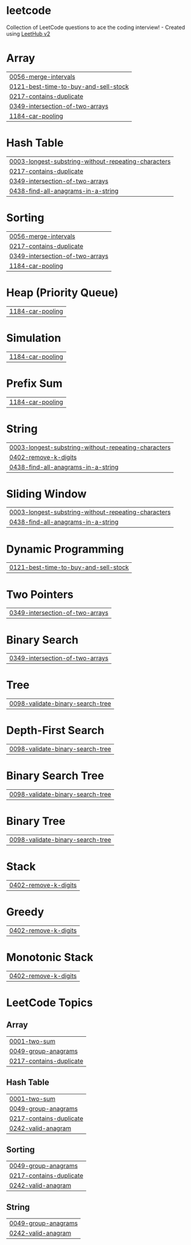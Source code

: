 # leetcode
Collection of LeetCode questions to ace the coding interview! - Created using [LeetHub v2](https://github.com/arunbhardwaj/LeetHub-2.0)


# Array
|  |
| ------- |
| [0056-merge-intervals](https://github.com/DebPaine/leetcode/tree/master/0056-merge-intervals) |
| [0121-best-time-to-buy-and-sell-stock](https://github.com/DebPaine/leetcode/tree/master/0121-best-time-to-buy-and-sell-stock) |
| [0217-contains-duplicate](https://github.com/DebPaine/leetcode/tree/master/0217-contains-duplicate) |
| [0349-intersection-of-two-arrays](https://github.com/DebPaine/leetcode/tree/master/0349-intersection-of-two-arrays) |
| [1184-car-pooling](https://github.com/DebPaine/leetcode/tree/master/1184-car-pooling) |
# Hash Table
|  |
| ------- |
| [0003-longest-substring-without-repeating-characters](https://github.com/DebPaine/leetcode/tree/master/0003-longest-substring-without-repeating-characters) |
| [0217-contains-duplicate](https://github.com/DebPaine/leetcode/tree/master/0217-contains-duplicate) |
| [0349-intersection-of-two-arrays](https://github.com/DebPaine/leetcode/tree/master/0349-intersection-of-two-arrays) |
| [0438-find-all-anagrams-in-a-string](https://github.com/DebPaine/leetcode/tree/master/0438-find-all-anagrams-in-a-string) |
# Sorting
|  |
| ------- |
| [0056-merge-intervals](https://github.com/DebPaine/leetcode/tree/master/0056-merge-intervals) |
| [0217-contains-duplicate](https://github.com/DebPaine/leetcode/tree/master/0217-contains-duplicate) |
| [0349-intersection-of-two-arrays](https://github.com/DebPaine/leetcode/tree/master/0349-intersection-of-two-arrays) |
| [1184-car-pooling](https://github.com/DebPaine/leetcode/tree/master/1184-car-pooling) |
# Heap (Priority Queue)
|  |
| ------- |
| [1184-car-pooling](https://github.com/DebPaine/leetcode/tree/master/1184-car-pooling) |
# Simulation
|  |
| ------- |
| [1184-car-pooling](https://github.com/DebPaine/leetcode/tree/master/1184-car-pooling) |
# Prefix Sum
|  |
| ------- |
| [1184-car-pooling](https://github.com/DebPaine/leetcode/tree/master/1184-car-pooling) |
# String
|  |
| ------- |
| [0003-longest-substring-without-repeating-characters](https://github.com/DebPaine/leetcode/tree/master/0003-longest-substring-without-repeating-characters) |
| [0402-remove-k-digits](https://github.com/DebPaine/leetcode/tree/master/0402-remove-k-digits) |
| [0438-find-all-anagrams-in-a-string](https://github.com/DebPaine/leetcode/tree/master/0438-find-all-anagrams-in-a-string) |
# Sliding Window
|  |
| ------- |
| [0003-longest-substring-without-repeating-characters](https://github.com/DebPaine/leetcode/tree/master/0003-longest-substring-without-repeating-characters) |
| [0438-find-all-anagrams-in-a-string](https://github.com/DebPaine/leetcode/tree/master/0438-find-all-anagrams-in-a-string) |
# Dynamic Programming
|  |
| ------- |
| [0121-best-time-to-buy-and-sell-stock](https://github.com/DebPaine/leetcode/tree/master/0121-best-time-to-buy-and-sell-stock) |
# Two Pointers
|  |
| ------- |
| [0349-intersection-of-two-arrays](https://github.com/DebPaine/leetcode/tree/master/0349-intersection-of-two-arrays) |
# Binary Search
|  |
| ------- |
| [0349-intersection-of-two-arrays](https://github.com/DebPaine/leetcode/tree/master/0349-intersection-of-two-arrays) |
# Tree
|  |
| ------- |
| [0098-validate-binary-search-tree](https://github.com/DebPaine/leetcode/tree/master/0098-validate-binary-search-tree) |
# Depth-First Search
|  |
| ------- |
| [0098-validate-binary-search-tree](https://github.com/DebPaine/leetcode/tree/master/0098-validate-binary-search-tree) |
# Binary Search Tree
|  |
| ------- |
| [0098-validate-binary-search-tree](https://github.com/DebPaine/leetcode/tree/master/0098-validate-binary-search-tree) |
# Binary Tree
|  |
| ------- |
| [0098-validate-binary-search-tree](https://github.com/DebPaine/leetcode/tree/master/0098-validate-binary-search-tree) |
# Stack
|  |
| ------- |
| [0402-remove-k-digits](https://github.com/DebPaine/leetcode/tree/master/0402-remove-k-digits) |
# Greedy
|  |
| ------- |
| [0402-remove-k-digits](https://github.com/DebPaine/leetcode/tree/master/0402-remove-k-digits) |
# Monotonic Stack
|  |
| ------- |
| [0402-remove-k-digits](https://github.com/DebPaine/leetcode/tree/master/0402-remove-k-digits) |
<!---LeetCode Topics Start-->
# LeetCode Topics
## Array
|  |
| ------- |
| [0001-two-sum](https://github.com/DebPaine/leetcode/tree/master/0001-two-sum) |
| [0049-group-anagrams](https://github.com/DebPaine/leetcode/tree/master/0049-group-anagrams) |
| [0217-contains-duplicate](https://github.com/DebPaine/leetcode/tree/master/0217-contains-duplicate) |
## Hash Table
|  |
| ------- |
| [0001-two-sum](https://github.com/DebPaine/leetcode/tree/master/0001-two-sum) |
| [0049-group-anagrams](https://github.com/DebPaine/leetcode/tree/master/0049-group-anagrams) |
| [0217-contains-duplicate](https://github.com/DebPaine/leetcode/tree/master/0217-contains-duplicate) |
| [0242-valid-anagram](https://github.com/DebPaine/leetcode/tree/master/0242-valid-anagram) |
## Sorting
|  |
| ------- |
| [0049-group-anagrams](https://github.com/DebPaine/leetcode/tree/master/0049-group-anagrams) |
| [0217-contains-duplicate](https://github.com/DebPaine/leetcode/tree/master/0217-contains-duplicate) |
| [0242-valid-anagram](https://github.com/DebPaine/leetcode/tree/master/0242-valid-anagram) |
## String
|  |
| ------- |
| [0049-group-anagrams](https://github.com/DebPaine/leetcode/tree/master/0049-group-anagrams) |
| [0242-valid-anagram](https://github.com/DebPaine/leetcode/tree/master/0242-valid-anagram) |
<!---LeetCode Topics End-->